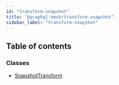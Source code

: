 ```yaml
---
id: "transform-snapshot"
title: "@graphql-mesh/transform-snapshot"
sidebar_label: "transform-snapshot"
---
```


## Table of contents

### Classes

- [SnapshotTransform](/docs/api/classes/transforms_snapshot_src.SnapshotTransform)

